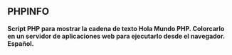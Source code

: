 ## PHPINFO
**Script PHP para mostrar la cadena de texto Hola Mundo PHP. Colorcarlo en un servidor de aplicaciones web para ejecutarlo desde el navegador. Español.**